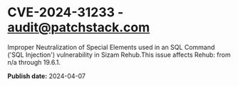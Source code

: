 # CVE-2024-31233 - audit@patchstack.com

Improper Neutralization of Special Elements used in an SQL Command ('SQL Injection') vulnerability in Sizam Rehub.This issue affects Rehub: from n/a through 19.6.1.



**Publish date:** 2024-04-07
